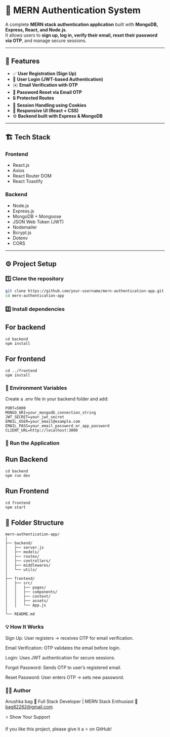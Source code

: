 # 🔐 MERN Authentication System

A complete **MERN stack authentication application** built with **MongoDB, Express, React, and Node.js**.  
It allows users to **sign up, log in, verify their email, reset their password via OTP**, and manage secure sessions.

---

## 🚀 Features

- ✅ **User Registration (Sign Up)**
- 🔑 **User Login (JWT-based Authentication)**
- ✉️ **Email Verification with OTP**
- 🔁 **Password Reset via Email OTP**
- 🔒 **Protected Routes**
- 🧠 **Session Handling using Cookies**
- 📱 **Responsive UI (React + CSS)**
- ⚙️ **Backend built with Express & MongoDB**

---

## 🏗️ Tech Stack

### **Frontend**
- React.js  
- Axios  
- React Router DOM  
- React Toastify  

### **Backend**
- Node.js  
- Express.js  
- MongoDB + Mongoose  
- JSON Web Token (JWT)  
- Nodemailer  
- Bcrypt.js  
- Dotenv  
- CORS  

---

## ⚙️ Project Setup

### 1️⃣ Clone the repository
```bash
git clone https://github.com/your-username/mern-authentication-app.git
cd mern-authentication-app
```
### 2️⃣ Install dependencies

## For backend
```
cd backend
npm install
```

## For frontend
```
cd ../frontend
npm install
```

### 🔧 Environment Variables

Create a .env file in your backend folder and add:
```
PORT=5000
MONGO_URI=your_mongodb_connection_string
JWT_SECRET=your_jwt_secret
EMAIL_USER=your_email@example.com
EMAIL_PASS=your_email_password_or_app_password
CLIENT_URL=http://localhost:3000
```

### 🧩 Run the Application
## Run Backend
```
cd backend
npm run dev
```

## Run Frontend
```
cd frontend
npm start
```

## 🧠 Folder Structure
```
mern-authentication-app/
│
├── backend/
│   ├── server.js
│   ├── models/
│   ├── routes/
│   ├── controllers/
│   ├── middlewares/
│   └── utils/
│
├── frontend/
│   ├── src/
│   │   ├── pages/
│   │   ├── components/
│   │   ├── context/
│   │   ├── assets/
│   │   └── App.js
│
└── README.md

```

### 💡 How It Works

Sign Up: User registers → receives OTP for email verification.

Email Verification: OTP validates the email before login.

Login: Uses JWT authentication for secure sessions.

Forgot Password: Sends OTP to user’s registered email.

Reset Password: User enters OTP → sets new password.

### 🧑‍💻 Author

Anushka bag
💼 Full Stack Developer | MERN Stack Enthusiast
📧 bag82262@gmail.com

⭐ Show Your Support

If you like this project, please give it a ⭐ on GitHub!
### 
